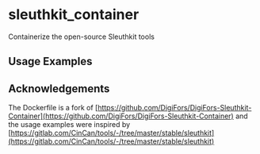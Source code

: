 # sleuthkit_container
Containerize the open-source Sleuthkit tools 

## Usage Examples


## Acknowledgements
The Dockerfile is a fork of [https://github.com/DigiFors/DigiFors-Sleuthkit-Container](https://github.com/DigiFors/DigiFors-Sleuthkit-Container) and the usage examples were inspired by [https://gitlab.com/CinCan/tools/-/tree/master/stable/sleuthkit](https://gitlab.com/CinCan/tools/-/tree/master/stable/sleuthkit)

